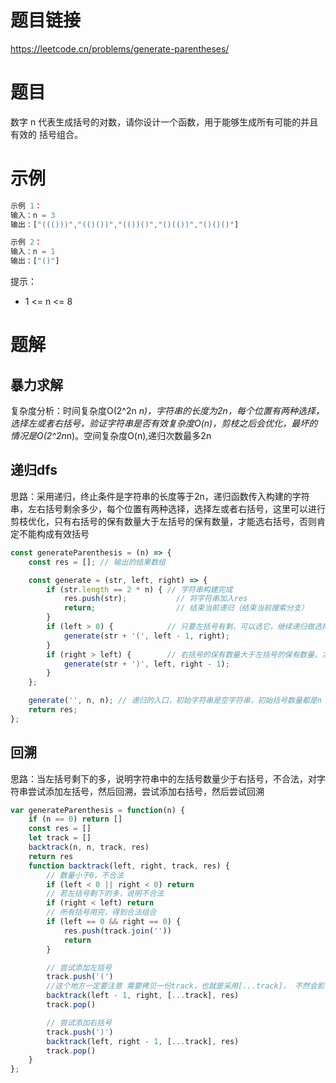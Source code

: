 
# 题目链接

https://leetcode.cn/problems/generate-parentheses/

# 题目

数字 n 代表生成括号的对数，请你设计一个函数，用于能够生成所有可能的并且 有效的 括号组合。

# 示例

```js
示例 1：
输入：n = 3
输出：["((()))","(()())","(())()","()(())","()()()"]

示例 2：
输入：n = 1
输出：["()"]
```

提示：

- 1 <= n <= 8

# 题解

## 暴力求解

复杂度分析：时间复杂度O(2^2n *n)，字符串的长度为2n，每个位置有两种选择，选择左或者右括号，验证字符串是否有效复杂度O(n)，剪枝之后会优化，最坏的情况是O(2^2n*n)。空间复杂度O(n),递归次数最多2n

## 递归dfs

思路：采用递归，终止条件是字符串的长度等于2n，递归函数传入构建的字符串，左右括号剩余多少，每个位置有两种选择，选择左或者右括号，这里可以进行剪枝优化，只有右括号的保有数量大于左括号的保有数量，才能选右括号，否则肯定不能构成有效括号

```js
const generateParenthesis = (n) => {
    const res = []; // 输出的结果数组

    const generate = (str, left, right) => {
        if (str.length == 2 * n) { // 字符串构建完成
            res.push(str);           // 将字符串加入res
            return;                  // 结束当前递归（结束当前搜索分支）
        }
        if (left > 0) {            // 只要左括号有剩，可以选它，继续递归做选择
            generate(str + '(', left - 1, right);
        }
        if (right > left) {        // 右括号的保有数量大于左括号的保有数量，才能选右括号
            generate(str + ')', left, right - 1);
        }
    };

    generate('', n, n); // 递归的入口，初始字符串是空字符串，初始括号数量都是n
    return res;
};
```

## 回溯

思路：当左括号剩下的多，说明字符串中的左括号数量少于右括号，不合法，对字符串尝试添加左括号，然后回溯，尝试添加右括号，然后尝试回溯

```js
var generateParenthesis = function(n) {
    if (n == 0) return []
    const res = []
    let track = []
    backtrack(n, n, track, res)
    return res
    function backtrack(left, right, track, res) {
        // 数量小于0，不合法
        if (left < 0 || right < 0) return
        // 若左括号剩下的多，说明不合法
        if (right < left) return
        // 所有括号用完，得到合法组合
        if (left == 0 && right == 0) {
            res.push(track.join(''))
            return
        }

        // 尝试添加左括号 
        track.push('(')
        //这个地方一定要注意 需要拷贝一份track，也就是采用[...track]， 不然会影响其他分支
        backtrack(left - 1, right, [...track], res)
        track.pop()

        // 尝试添加右括号
        track.push(')')
        backtrack(left, right - 1, [...track], res)
        track.pop()
    }
};
```
